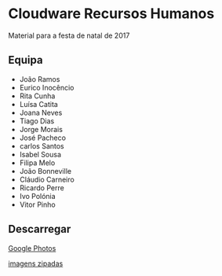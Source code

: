 # Cloudware Recursos Humanos

Material para a festa de natal de 2017

## Equipa

- João Ramos
- Eurico Inocêncio
- Rita Cunha
- Luísa Catita
- Joana Neves
- Tiago Dias
- Jorge Morais
- José Pacheco
- carlos Santos
- Isabel Sousa
- Filipa Melo
- João Bonneville
- Cláudio Carneiro
- Ricardo Perre
- Ivo Polónia
- Vitor Pinho


## Descarregar

[Google Photos](https://photos.app.goo.gl/IMXkRUdHfxyezvjl2)

[imagens zipadas](https://github.com/poor666/cldware-hr/archive/master.zip)
